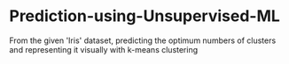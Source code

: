 # Prediction-using-Unsupervised-ML
From the given 'Iris' dataset, predicting the optimum numbers of clusters and representing it visually with k-means clustering 
